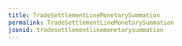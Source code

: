```yaml
---
title: TradeSettlementLineMonetarySummation
permalink: TradeSettlementLineMonetarySummation
jsonid: tradesettlementlinemonetarysummation
---
```


